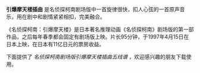 

**引爆摩天楼插曲** 是名侦探柯南剧场版中一首旋律很快，扣人心弦的一首原声音乐，用在剧中和剧情紧紧相扣，完美融合。

《名侦探柯南：引爆摩天楼》是日本著名推理动画《名侦探柯南》剧场版的第一部作品，之后每年春季都会固定有剧场版上映。片长95分钟，于1997年4月15日在日本上映，在日本有11亿日元的票房收益。

下面提供了 _名侦探柯南剧场版引爆摩天楼插曲五线谱_ ，欢迎感兴趣的朋友下载使用。

